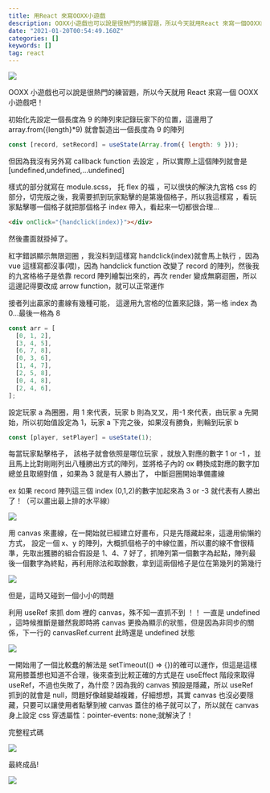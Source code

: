 ```yaml
---
title: 用React 來寫OOXX小遊戲
description: OOXX小遊戲也可以說是很熱門的練習題，所以今天就用React 來寫一個OOXX的小遊戲吧！
date: "2021-01-20T00:54:49.160Z"
categories: []
keywords: []
tag: react
---
```


![](/img/1__DE3ezMkndLTLouwWLMTjOQ.jpeg)

OOXX 小遊戲也可以說是很熱門的練習題，所以今天就用 React 來寫一個 OOXX 小遊戲吧！

初始化先設定一個長度為 9 的陣列來記錄玩家下的位置，這邊用了 array.from({length}\*9) 就會製造出一個長度為 9 的陣列

```javascript
const [record, setRecord] = useState(Array.from({ length: 9 }));
```

但因為我沒有另外寫 callback function 去設定 ，所以實際上這個陣列就會是 [undefined,undefined,…undefined]

樣式的部分就寫在 module.scss， 托 flex 的福 ，可以很快的解決九宮格 css 的部分，切完版之後，我需要抓到玩家點擊的是第幾個格子，所以我這樣寫 ，看玩家點擊哪一個格子就把那個格子 index 帶入，看起來一切都很合理…

```html
<div onClick="{handclick(index)}"></div>
```

然後畫面就掛掉了。

紅字錯誤顯示無限迴圈 ，我沒料到這樣寫 handclick(index)就會馬上執行 ，因為 vue 這樣寫都沒事(喂)，因為 handclick function 改變了 record 的陣列，然後我的九宮格格子是依靠 record 陣列繪製出來的，再次 render 變成無窮迴圈，所以這邊記得要改成 arrow function，就可以正常運作

接者列出贏家的畫線有幾種可能， 這邊用九宮格的位置來記錄，第一格 index 為 0…最後一格為 8

```javascript
const arr = [
  [0, 1, 2],
  [3, 4, 5],
  [6, 7, 8],
  [0, 3, 6],
  [1, 4, 7],
  [2, 5, 8],
  [0, 4, 8],
  [2, 4, 6],
];
```

設定玩家 a 為圈圈，用 1 來代表，玩家 b 則為叉叉，用-1 來代表，由玩家 a 先開始，所以初始值設定為 1，玩家 a 下完之後，如果沒有勝負，則輪到玩家 b

```javascript
const [player, setPlayer] = useState(1);
```

每當玩家點擊格子， 該格子就會依照是哪位玩家 ，就放入對應的數字 1 or -1 ，並且馬上比對剛剛列出八種勝出方式的陣列，並將格子內的 ox 轉換成對應的數字加總並且取絕對值 ，如果為 3 就是有人勝出了， 中斷迴圈開始準備畫線

ex 如果 record 陣列這三個 index (0,1,2)的數字加起來為 3 or -3 就代表有人勝出了！（可以畫出最上排的水平線）

![](/img/1__QR__mIemiUTSYM4NkxIIuXQ.png)

用 canvas 來畫線，在一開始就已經建立好畫布，只是先隱藏起來，這邊用偷懶的方式， 設定一個 x、y 的陣列，大概抓個格子的中線位置，所以畫的線不會很精準，先取出獲勝的組合假設是 1、4、7 好了，抓陣列第一個數字為起點，陣列最後一個數字為終點，再利用除法和取餘數，拿到這兩個格子是位在第幾列的第幾行

![](/img/1__8jqzDzpejfCD0wc5TadZCw.png)

但是，這時又碰到一個小小的問題

利用 useRef 來抓 dom 裡的 canvas，殊不知一直抓不到 ！！ 一直是 undefined ，這時候推斷是雖然我即時將 canvas 更換為顯示的狀態，但是因為非同步的關係，下一行的 canvasRef.current 此時還是 undefined 狀態

![](/img/1__CuUYMtdRSoJ11X91ioqMQA.png)

一開始用了一個比較蠢的解法是 setTimeout(() => {})的確可以運作，但這是這樣寫用膝蓋想也知道不合理，後來查到比較正確的方式是在 useEffect 階段來取得 useRef，不過也失敗了，為什麼？因為我的 canvas 預設是隱藏，所以 useRef 抓到的就會是 null，問題好像越變越複雜，仔細想想，其實 canvas 也沒必要隱藏，只要可以讓使用者點擊到被 canvas 蓋住的格子就可以了，所以就在 canvas 身上設定 css 穿透屬性：pointer-events: none;就解決了！

完整程式碼

![](/img/1__dpbAnS6BGneB__mL9lbLIew.png)

最終成品!

![](/img/1__MTqY1GGS__O0Yf1qVfUN2NQ.png)
